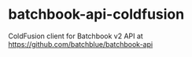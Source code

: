 batchbook-api-coldfusion
========================

ColdFusion client for Batchbook v2 API at https://github.com/batchblue/batchbook-api